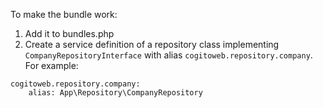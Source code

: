 To make the bundle work: 
1. Add it to bundles.php
2. Create a service definition of a repository class implementing `CompanyRepositoryInterface` with alias `cogitoweb.repository.company`. For example:
```
cogitoweb.repository.company:
    alias: App\Repository\CompanyRepository
```
